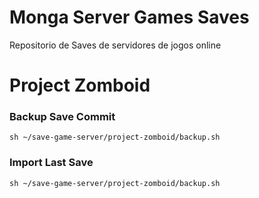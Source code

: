 # Monga Server Games Saves
Repositorio de Saves de servidores de jogos online

# Project Zomboid

### Backup Save Commit
```sh ~/save-game-server/project-zomboid/backup.sh```

### Import Last Save

```sh ~/save-game-server/project-zomboid/backup.sh```
